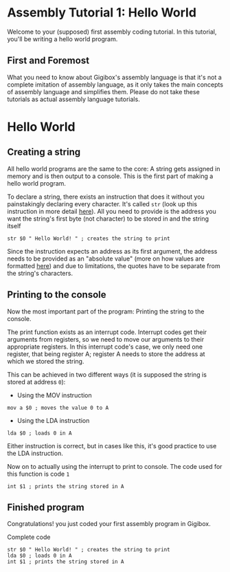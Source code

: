 # Assembly Tutorial 1: Hello World
Welcome to your (supposed) first assembly coding tutorial.
In this tutorial, you'll be writing a hello world program.

## First and Foremost
What you need to know about Gigibox's assembly language is that it's not a complete imitation of assembly language, as it only takes the main concepts of assembly language and simplifies them. Please do not take these tutorials as actual assembly language tutorials.

# Hello World
## Creating a string
All hello world programs are the same to the core: A string gets assigned in memory and is then output to a console. This is the first part of making a hello world program.

To declare a string, there exists an instruction that does it without you painstakingly declaring every character. It's called `str` (look up this instruction in more detail <a href="https://github.com/Simonciott/Gigibox/blob/main/docs/reference/AssemblyInstructions.md#str">here</a>).
All you need to provide is the address you want the string's first byte (not character) to be stored in and the string itself
```
str $0 " Hello World! " ; creates the string to print
```
Since the instruction expects an address as its first argument, the address needs to be provided as an "absolute value" (more on how values are formatted <a href="https://github.com/Simonciott/Gigibox/blob/main/docs/reference/Assembly.md#argument-and-value-formatting">here</a>) and due to limitations, the quotes have to be separate from the string's characters.

## Printing to the console
Now the most important part of the program: Printing the string to the console.

The print function exists as an interrupt code. Interrupt codes get their arguments from registers, so we need to move our arguments to their appropriate registers. In this interrupt code's case, we only need one register, that being register A; register A needs to store the address at which we stored the string.

This can be achieved in two different ways (it is supposed the string is stored at address `0`):
- Using the MOV instruction
```
mov a $0 ; moves the value 0 to A
```
- Using the LDA instruction
```
lda $0 ; loads 0 in A
```
Either instruction is correct, but in cases like this, it's good practice to use the LDA instruction.

Now on to actually using the interrupt to print to console. The code used for this function is code `1`
```
int $1 ; prints the string stored in A
```

## Finished program
Congratulations! you just coded your first assembly program in Gigibox.

Complete code
```
str $0 " Hello World! " ; creates the string to print
lda $0 ; loads 0 in A
int $1 ; prints the string stored in A
```
